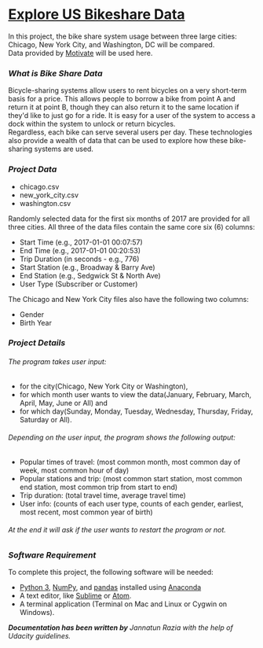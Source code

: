 # <u>**Explore US Bikeshare Data**</u>
In this project, the bike share system usage between three large cities: Chicago, New York City, and Washington, DC will be compared. </br>
Data provided by [Motivate](https://www.motivateco.com/) will be used here.

### *What is Bike Share Data*
Bicycle-sharing systems allow users to rent bicycles on a very short-term basis for a price. This allows people to borrow a bike from point A and return it at point B, though they can also return it to the same location if they'd like to just go for a ride. It is easy for a user of the system to access a dock within the system to unlock or return bicycles.</br>
Regardless, each bike can serve several users per day. These technologies also provide a wealth of data that can be used to explore how these bike-sharing systems are used.

### *Project Data*
* chicago.csv
* new_york_city.csv
* washington.csv

Randomly selected data for the first six months of 2017 are provided for all three cities. All three of the data files contain the same core six (6) columns:
* Start Time (e.g., 2017-01-01 00:07:57)
* End Time (e.g., 2017-01-01 00:20:53)
* Trip Duration (in seconds - e.g., 776)
* Start Station (e.g., Broadway & Barry Ave)
* End Station (e.g., Sedgwick St & North Ave)
* User Type (Subscriber or Customer)

The Chicago and New York City files also have the following two columns:
* Gender
* Birth Year

### *Project Details*
###### The program takes user input:</br>
* for the city(Chicago, New York City or Washington), </br>
* for which month user wants to view the data(January, February, March, April, May, June or All) and </br>
* for which day(Sunday, Monday, Tuesday, Wednesday, Thursday, Friday, Saturday or All).

###### Depending on the user input, the program shows the following output: </br>
* Popular times of travel: (most common month, most common day of week, most common hour of day)
* Popular stations and trip: (most common start station, most common end station, most common trip from start to end)
* Trip duration: (total travel time, average travel time)
* User info: (counts of each user type, counts of each gender, earliest, most recent, most common year of birth)

###### At the end it will ask if the user wants to restart the program or not.

### *Software Requirement*
To complete this project, the following software will be needed:
* [Python 3](https://www.python.org/), [NumPy](https://numpy.org/), and [pandas](https://pandas.pydata.org/) installed using [Anaconda](https://www.anaconda.com/)
* A text editor, like [Sublime](https://www.sublimetext.com/) or [Atom](https://atom.io/).
* A terminal application (Terminal on Mac and Linux or Cygwin on Windows).

_**Documentation has been written by** Jannatun Razia with the help of Udacity guidelines._
